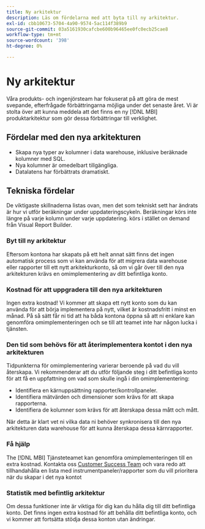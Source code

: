 ```yaml
---
title: Ny arkitektur
description: Läs om fördelarna med att byta till ny arkitektur.
exl-id: cbb10673-5704-4a90-9574-5ac114f389b9
source-git-commit: 03a5161930cafcbe600b96465ee0fc0ecb25cae8
workflow-type: tm+mt
source-wordcount: '398'
ht-degree: 0%

---
```


# Ny arkitektur

Våra produkts- och ingenjörsteam har fokuserat på att göra de mest svepande, efterfrågade förbättringarna möjliga under det senaste året. Vi är stolta över att kunna meddela att det finns en ny [!DNL MBI] produktarkitektur som gör dessa förbättringar till verklighet.

## Fördelar med den nya arkitekturen

* Skapa nya typer av kolumner i data warehouse, inklusive beräknade kolumner med SQL.
* Nya kolumner är omedelbart tillgängliga.
* Datalatens har förbättrats dramatiskt.

## Tekniska fördelar

De viktigaste skillnaderna listas ovan, men det som tekniskt sett har ändrats är hur vi utför beräkningar under uppdateringscykeln. Beräkningar körs inte längre på varje kolumn under varje uppdatering. körs i stället on demand från Visual Report Builder.

### Byt till ny arkitektur

Eftersom kontona har skapats på ett helt annat sätt finns det ingen automatisk process som vi kan använda för att migrera data warehouse eller rapporter till ett nytt arkitekturkonto, så om vi går över till den nya arkitekturen krävs en omimplementering av ditt befintliga konto.

### Kostnad för att uppgradera till den nya arkitekturen

Ingen extra kostnad! Vi kommer att skapa ett nytt konto som du kan använda för att börja implementera på nytt, vilket är kostnadsfritt i minst en månad. På så sätt får ni tid att ha båda kontona öppna så att ni enklare kan genomföra omimplementeringen och se till att teamet inte har någon lucka i tjänsten.

### Den tid som behövs för att återimplementera kontot i den nya arkitekturen

Tidpunkterna för omimplementering varierar beroende på vad du vill återskapa. Vi rekommenderar att du utför följande steg i ditt befintliga konto för att få en uppfattning om vad som skulle ingå i din omimplementering:

* Identifiera en kärnuppsättning rapporter/kontrollpaneler.
* Identifiera mätvärden och dimensioner som krävs för att skapa rapporterna.
* Identifiera de kolumner som krävs för att återskapa dessa mått och mått.

När detta är klart vet ni vilka data ni behöver synkronisera till den nya arkitekturen data warehouse för att kunna återskapa dessa kärnrapporter.

### Få hjälp

The [!DNL MBI] Tjänsteteamet kan genomföra omimplementeringen till en extra kostnad. Kontakta oss [Customer Success Team](../../guide-overview.md) och vara redo att tillhandahålla en lista med instrumentpaneler/rapporter som du vill prioritera när du skapar i det nya kontot

### Statistik med befintlig arkitektur

Om dessa funktioner inte är viktiga för dig kan du hålla dig till ditt befintliga konto. Det finns ingen extra kostnad för att behålla ditt befintliga konto, och vi kommer att fortsätta stödja dessa konton utan ändringar.
